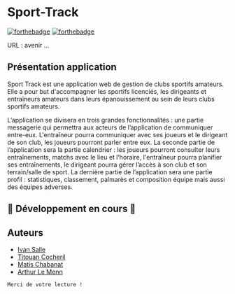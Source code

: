 # Sport-Track


[![forthebadge](https://forthebadge.com/images/badges/built-by-developers.svg)](https://forthebadge.com) [![forthebadge](https://forthebadge.com/images/badges/for-you.svg)](https://forthebadge.com)

URL : avenir ...

## Présentation application

Sport Track est une  application web de gestion de clubs sportifs amateurs. Elle a pour but d'accompagner les sportifs licenciés, les dirigeants et entraîneurs amateurs dans leurs épanouissement au sein de leurs clubs sportifs amateurs. 

L’application se divisera en trois grandes fonctionnalités : une partie messagerie qui permettra aux acteurs de l’application de communiquer entre-eux. L'entraîneur pourra communiquer avec ses joueurs et le dirigeant de son club, les joueurs pourront parler entre eux.
La seconde partie de l’application sera la partie calendrier : les joueurs pourront consulter leurs entraînements, matchs avec le lieu et l’horaire, l'entraîneur pourra planifier ses entraînements, le dirigeant pourra gérer l’accès à son club et son terrain/salle de sport.
La dernière partie de l’application sera une partie profil : statistiques, classement, palmarès et composition équipe mais aussi des équipes adverses.

## 🚧 Développement en cours 🚧
## Auteurs
- [Ivan Salle](https://github.com/IvanSalle)
- [Titouan Cocheril](https://github.com/TitouCoch)
- [Matis Chabanat](https://github.com/mchabanat)
- [Arthur Le Menn](https://github.com/Arthur-Le-M)


``Merci de votre lecture !``